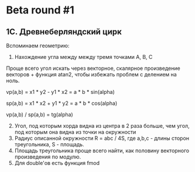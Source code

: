 ﻿# Beta round #1
## 1C. Древнеберляндский цирк

Вспоминаем геометрию:
1. Нахождение угла между между тремя точками A, B, C

Проще всего угол искать через векторное, скалярное произведение векторов + функция atan2, чтобы избежать проблем с делением на ноль.

vp(a,b) = x1 * y2 - y1 * x2 = a * b * sin(alpha)

sp(a,b) = x1 * x2 + y1 * y2 = a * b * cos(alpha)

vp(a,b) / sp(a,b) = tg(alpha)


2. Угол, под которым хорда видна из центра в 2 раза больше, чем угол, под которым она видна из точки на окружности
3. Радиус описанной окружности R = abc / 4S, где a,b,c - длины сторон треугольника, S - площадь.
4. Площадь треугольника проще всего найти, как половину векторного произведения по модулю.
5. Для double'ов есть функция fmod